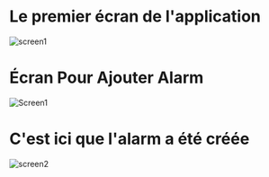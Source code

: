 # Le premier écran de l'application
![screen1](https://github.com/user-attachments/assets/3a806045-7f57-49b5-a728-6e87aa7835b1)
# Écran Pour Ajouter Alarm
![Screen1](https://github.com/user-attachments/assets/77e45f6f-07d8-4d64-936e-c456efc76740)
# C'est ici que l'alarm a été créée
![screen2](https://github.com/user-attachments/assets/b6d2e1e7-0b99-4085-9c03-6f31329d82bf)
